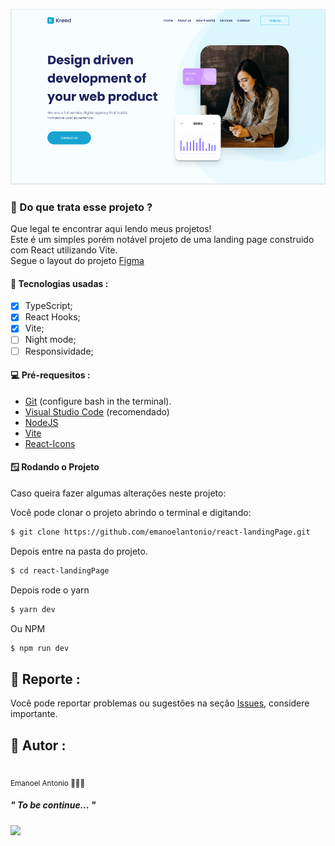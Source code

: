 ![Banner](https://github.com/emanoelantonio/react-landingPage/blob/main/src/assets/Banner/banner.png)
### 🙋 Do que trata esse projeto ?
Que legal te encontrar aqui lendo meus projetos!<br/>
Este é um simples porém notável projeto de uma landing page construido com React utilizando Vite. <br/>Segue o layout do projeto
[Figma](https://www.figma.com/file/8beZh1CeewBHoLaJvJ7lHo/Heroes?node-id=1%3A13)

#### 📑 Tecnologias usadas :
- [X] TypeScript;
- [X] React Hooks;
- [X] Vite;
- [ ] Night mode;
- [ ] Responsividade;

#### 💻 Pré-requesitos :

* [Git](https://git-scm.com)   (configure bash in the terminal).</small>
* [Visual Studio Code](https://code.visualstudio.com) (recomendado)
* [NodeJS](https://nodejs.org/en/)
* [Vite](https://vitejs.dev/)
* [React-Icons](https://react-icons.github.io/react-icons/)


#### 🪟 Rodando o Projeto
Caso queira fazer algumas alterações neste projeto:

Você pode clonar o projeto abrindo o terminal e digitando:
```sh
$ git clone https://github.com/emanoelantonio/react-landingPage.git
```
Depois entre na pasta do projeto.
```sh
$ cd react-landingPage
```
Depois rode o yarn
```sh
$ yarn dev
```
Ou NPM
```sh
$ npm run dev
```

## 📑 Reporte :

Você pode reportar problemas ou sugestões na seção <a href="https://github.com/emanoelantonio/react-landingPage/issues">Issues</a>, considere importante.

## 🧠 Autor :
 <img style="border-radius: 50%;" src="https://avatars2.githubusercontent.com/u/60781248?s=460&u=43dbba3483d275c3d8964df24a8f5139f53dc282&v=4" width="100px;" alt=""/>
 <br /> 
 <sub>Emanoel Antonio 👨🏻‍💻</sub>

 ##### " To be continue... " 
 <a href="https://www.linkedin.com/in/emanoel-antonio-silva/"><img align-items="center" src="https://img.shields.io/static/v1?label=&message=Linkedin&color=3D008A&style=for-the-badge&logo=linkedin"/></a>
